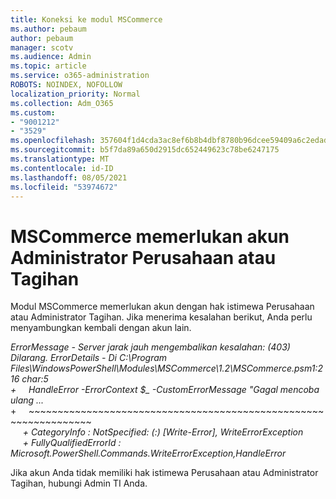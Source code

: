 ```yaml
---
title: Koneksi ke modul MSCommerce
ms.author: pebaum
author: pebaum
manager: scotv
ms.audience: Admin
ms.topic: article
ms.service: o365-administration
ROBOTS: NOINDEX, NOFOLLOW
localization_priority: Normal
ms.collection: Adm_O365
ms.custom:
- "9001212"
- "3529"
ms.openlocfilehash: 357604f1d4cda3ac8ef6b8b4dbf8780b96dcee59409a6c2edad4a84d6adda62a
ms.sourcegitcommit: b5f7da89a650d2915dc652449623c78be6247175
ms.translationtype: MT
ms.contentlocale: id-ID
ms.lasthandoff: 08/05/2021
ms.locfileid: "53974672"
---
```

# <a name="mscommerce-requires-a-company-or-billing-administrator-account"></a>MSCommerce memerlukan akun Administrator Perusahaan atau Tagihan

Modul MSCommerce memerlukan akun dengan hak istimewa Perusahaan atau Administrator Tagihan. Jika menerima kesalahan berikut, Anda perlu menyambungkan kembali dengan akun lain.

*ErrorMessage - Server jarak jauh mengembalikan kesalahan: (403) Dilarang. ErrorDetails - Di C:\Program Files\WindowsPowerShell\Modules\MSCommerce\1.2\MSCommerce.psm1:216 char:5*<br>
*+&nbsp;&nbsp;&nbsp;&nbsp;&nbsp;HandleError -ErrorContext $_ -CustomErrorMessage "Gagal mencoba ulang ...*<br>
\+&nbsp;&nbsp;&nbsp;&nbsp;&nbsp;~~~~~~~~~~~~~~~~~~~~~~~~~~~~~~~~~~~~~~~~~~~~~~~~~~~~~~~~~~~~~~~~~<br>
&nbsp;&nbsp;&nbsp;&nbsp;&nbsp;*+ CategoryInfo : NotSpecified: (:) [Write-Error], WriteErrorException*<br>
&nbsp;&nbsp;&nbsp;&nbsp;&nbsp;*+ FullyQualifiedErrorId : Microsoft.PowerShell.Commands.WriteErrorException,HandleError*

Jika akun Anda tidak memiliki hak istimewa Perusahaan atau Administrator Tagihan, hubungi Admin TI Anda.
